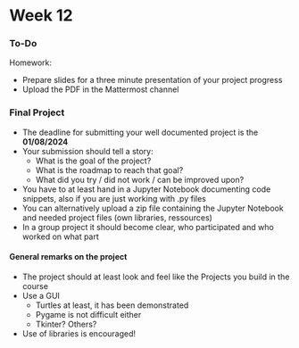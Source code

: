 # Week 12

### To-Do

Homework:

* Prepare slides for a three minute presentation of your project progress
* Upload the PDF in the Mattermost channel

### Final Project

* The deadline for submitting your well documented project is the **01/08/2024**
* Your submission should tell a story:
  * What is the goal of the project?
  * What is the roadmap to reach that goal?
  * What did you try / did not work / can be improved upon?
* You have to at least hand in a Jupyter Notebook documenting code snippets, also if you are just working with .py files
* You can alternatively upload a zip file containing the Jupyter Notebook and needed project files (own libraries, ressources)&#x20;
* In a group project it should become clear, who participated and who worked on what part

#### General remarks on the project

* The project should at least look and feel like the Projects you build in the course
* Use a GUI
  * Turtles at least, it has been demonstrated
  * Pygame is not difficult either
  * Tkinter? Others?
* Use of libraries is encouraged!

